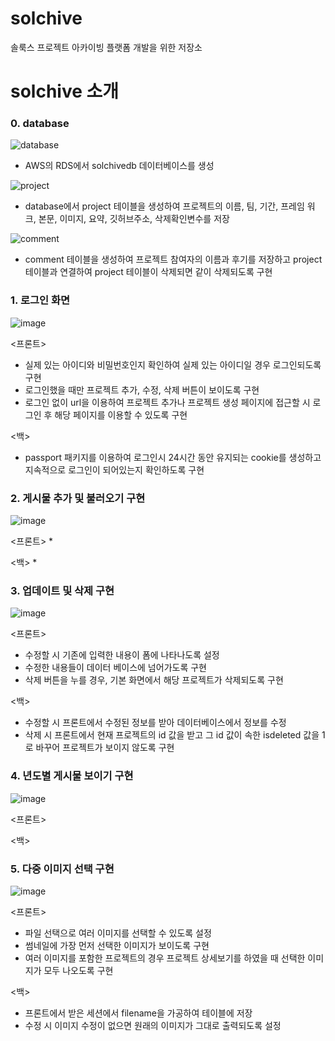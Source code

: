 # solchive
솔룩스 프로젝트 아카이빙 플랫폼 개발을 위한 저장소


# solchive 소개

### 0. database

![database](https://user-images.githubusercontent.com/69200763/108874887-f62b9280-763f-11eb-857f-43fad662c44c.png)
* AWS의 RDS에서 solchivedb 데이터베이스를 생성

![project](https://user-images.githubusercontent.com/69200763/108874911-fe83cd80-763f-11eb-9557-a1273143c5d2.png)
* database에서 project 테이블을 생성하여 프로젝트의 이름, 팀, 기간, 프레임 워크, 본문, 이미지, 요약, 깃허브주소, 삭제확인변수를 저장

![comment](https://user-images.githubusercontent.com/69200763/108874922-02afeb00-7640-11eb-9925-52822cc63201.png)
* comment 테이블을 생성하여 프로젝트 참여자의 이름과 후기를 저장하고 project 테이블과 연결하여 project 테이블이 삭제되면 같이 삭제되도록 구현


### 1. 로그인 화면

![image](https://user-images.githubusercontent.com/61380136/108865301-74833700-7636-11eb-9c41-2ced3f5b4719.png)

<프론트>
* 실제 있는 아이디와 비밀번호인지 확인하여 실제 있는 아이디일 경우 로그인되도록 구현
* 로그인했을 때만 프로젝트 추가, 수정, 삭제 버튼이 보이도록 구현
* 로그인 없이 url을 이용하여 프로젝트 추가나 프로젝트 생성 페이지에 접근할 시 로그인 후 해당 페이지를 이용할 수 있도록 구현

<백>
* passport 패키지를 이용하여 로그인시 24시간 동안 유지되는 cookie를 생성하고 지속적으로 로그인이 되어있는지 확인하도록 구현

### 2. 게시물 추가 및 불러오기 구현

![image](https://user-images.githubusercontent.com/61380136/108871545-9e3f5c80-763c-11eb-8c7d-6dcde5258646.png)

<프론트>
* 

<백>
* 

### 3. 업데이트 및 삭제 구현

![image](https://user-images.githubusercontent.com/61380136/108867347-73530980-7638-11eb-99aa-2ed1e6827aa2.png)

<프론트>
* 수정할 시 기존에 입력한 내용이 폼에 나타나도록 설정
* 수정한 내용들이 데이터 베이스에 넘어가도록 구현
* 삭제 버튼을 누를 경우, 기본 화면에서 해당 프로젝트가 삭제되도록 구현


<백>
* 수정할 시 프론트에서 수정된 정보를 받아 데이터베이스에서 정보를 수정  
* 삭제 시 프론트에서 현재 프로젝트의 id 값을 받고 그 id 값이 속한 isdeleted 값을 1로 바꾸어 프로젝트가 보이지 않도록 구현

### 4. 년도별 게시물 보이기 구현

![image](https://user-images.githubusercontent.com/61380136/108871816-e1013480-763c-11eb-8c02-289f51f6ff49.png)

<프론트>


<백>


### 5. 다중 이미지 선택 구현

![image](https://user-images.githubusercontent.com/61380136/108867664-c331d080-7638-11eb-89a0-1a228c0a445e.png)

<프론트>
* 파일 선택으로 여러 이미지를 선택할 수 있도록 설정
* 썸네일에 가장 먼저 선택한 이미지가 보이도록 구현
* 여러 이미지를 포함한 프로젝트의 경우 프로젝트 상세보기를 하였을 때 선택한 이미지가 모두 나오도록 구현


<백>
* 프론트에서 받은 세션에서 filename을 가공하여 테이블에 저장
* 수정 시 이미지 수정이 없으면 원래의 이미지가 그대로 출력되도록 설정
